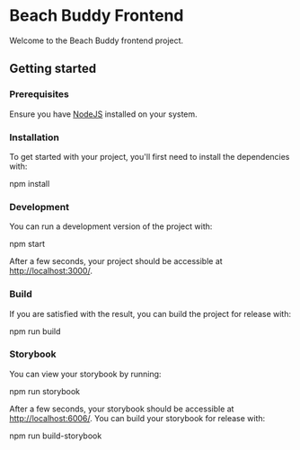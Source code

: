# Beach Buddy Frontend

Welcome to the Beach Buddy frontend project.

## Getting started

### Prerequisites
Ensure you have [NodeJS](https://nodejs.org/en/) installed on your system.

### Installation
To get started with your project, you'll first need to install the dependencies with:

npm install

### Development
You can run a development version of the project with:

npm start

After a few seconds, your project should be accessible at [http://localhost:3000/](http://localhost:3000/).

### Build
If you are satisfied with the result, you can build the project for release with:

npm run build

### Storybook
You can view your storybook by running:

npm run storybook

After a few seconds, your storybook should be accessible at [http://localhost:6006/](http://localhost:6006/).
You can build your storybook for release with:

npm run build-storybook


